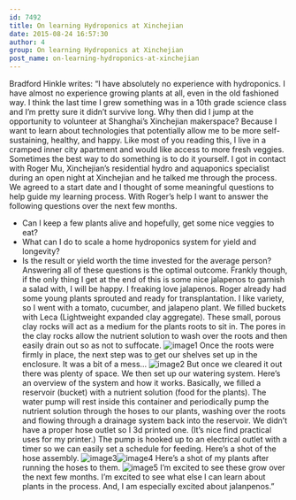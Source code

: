 ```yaml
---
id: 7492
title: On learning Hydroponics at Xinchejian
date: 2015-08-24 16:57:30
author: 4
group: On learning Hydroponics at Xinchejian
post_name: on-learning-hydroponics-at-xinchejian
---
```


Bradford Hinkle writes: “I have absolutely no experience with hydroponics. I have almost no experience growing plants at all, even in the old fashioned way. I think the last time I grew something was in a 10th grade science class and I’m pretty sure it didn’t survive long. Why then did I jump at the opportunity to volunteer at Shanghai’s Xinchejian makerspace? Because I want to learn about technologies that potentially allow me to be more self-sustaining, healthy, and happy. Like most of you reading this, I live in a cramped inner city apartment and would like access to more fresh veggies. Sometimes the best way to do something is to do it yourself. I got in contact with Roger Mu, Xinchejian’s residential hydro and aquaponics specialist during an open night at Xinchejian and he talked me through the process. We agreed to a start date and I thought of some meaningful questions to help guide my learning process. With Roger’s help I want to answer the following questions over the next few months.
* Can I keep a few plants alive and hopefully, get some nice veggies to eat?
* What can I do to scale a home hydroponics system for yield and longevity?
* Is the result or yield worth the time invested for the average person?
Answering all of these questions is the optimal outcome. Frankly though, if the only thing I get at the end of this is some nice jalapenos to garnish a salad with, I will be happy. I freaking love jalapenos. Roger already had some young plants sprouted and ready for transplantation. I like variety, so I went with a tomato, cucumber, and jalapeno plant. We filled buckets with Leca (Lightweight expanded clay aggregate). These small, porous clay rocks will act as a medium for the plants roots to sit in. The pores in the clay rocks allow the nutrient solution to wash over the roots and then easily drain out so as not to suffocate. ![image1](http://139.162.84.35/wp-content/uploads/2015/08/image1.jpeg) Once the roots were firmly in place, the next step was to get our shelves set up in the enclosure. It was a bit of a mess… ![image2](http://139.162.84.35/wp-content/uploads/2015/08/image2.jpeg) But once we cleared it out there was plenty of space. We then set up our watering system. Here’s an overview of the system and how it works. Basically, we filled a reservoir (bucket) with a nutrient solution (food for the plants). The water pump will rest inside this container and periodically pump the nutrient solution through the hoses to our plants, washing over the roots and flowing through a drainage system back into the reservoir. We didn’t have a proper hose outlet so I 3d printed one. (It’s nice find practical uses for my printer.) The pump is hooked up to an electrical outlet with a timer so we can easily set a schedule for feeding. Here’s a shot of the hose assembly. ![image3](http://139.162.84.35/wp-content/uploads/2015/08/image3.jpeg)![image4](http://139.162.84.35/wp-content/uploads/2015/08/image4.jpeg) Here’s a shot of my plants after running the hoses to them. ![image5](http://139.162.84.35/wp-content/uploads/2015/08/image5.jpeg) I’m excited to see these grow over the next few months. I’m excited to see what else I can learn about plants in the process. And, I am especially excited about jalanpenos.”